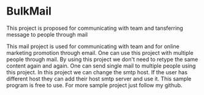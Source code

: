 # BulkMail
This project is proposed for communicating with team and tansferring message to people through mail


This mail project is used for communicating with team and for online marketing promotion through email.
One can use this project with multiple people through mail. By using this project we don't need to retype the same content again and again.
One can send single mail to multiple people using this project.
In this project we can change the smtp host. If the user has different host they can add their host smtp server and use it.
This sample program is free to use. For more sample project just follow my github.
